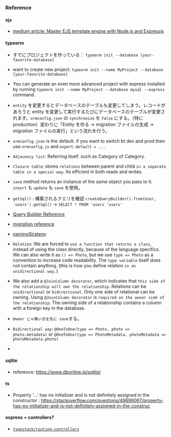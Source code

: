### Reference

#### ejs

- [medium article: Master EJS template engine with Node.js and Expressjs](https://medium.com/swlh/master-ejs-template-engine-with-node-js-and-expressjs-979cc22b69be)

#### typeorm

- すでにプロジェクトを作っている： `typeorm init --database [your-favorite-database]`
- want to create new project: `typeorm init --name MyProject --database [your-favorite-database]`
- You can generate an even more advanced project with express installed by running `typeorm init --name MyProject --database mysql --express` command.
- `entity` を変更するとデータベースのテーブルも変更してしまう。レコードがあろうと entity を変更して実行するたびにデータベースのテーブルが変更されます。`ormconfig.json` の `synchronize` を `false` にする。（特に production）変わりに「Entity を作る → migration ファイルの生成 → migration ファイルの実行」という流れを行う。
- `ormconfig.json` is the default. if you want to switch bt dev and prod then use `ormconfig.js` and `export.default = ...`

- `Adjacency list`: Referring itself. such as Category of Category.
- `Closure table`: stores `relations` between parent and child `in a separate table in a special way`. Its efficient in both reads and writes.
- `save` method returns an instance of the same object you pass to it. `insert` も `update` も `save` を使用。
- `getSql()` : 構築されるクエリを確認 `createQueryBuilder().from(User, 'users').getSql()` -> `SELECT * FROM 'users 'users'`
- [Query Builder Reference](https://www.wakuwakubank.com/posts/731-typeorm-query-builder/)
- [migration reference](https://www.wakuwakubank.com/posts/729-typeorm-migration/)
- [namingStrategy](https://www.wakuwakubank.com/posts/730-typeorm-custom-naming/)

- `Relation`: We are forced to `use a function that returns a class`, instead of using the class directly, because of the language specifics. We can also write it as `() => Photo`, but we use `type => Photo` as a convention to increase code readability. The `type variable` itself does not contain anything. (this is how you define relation `in an unidirectional way.`)
- We also add a `@JoinColumn decorator`, which indicates that `this side of the relationship will own the relationship`. Relations can be `unidirectional` or `bidirectional`. Only one side of relational can be owning. Using `@JoinColumn decorator` is `required on the owner side of the relationship`. The owning side of a relationship contains a column with a foreign key in the database.
- `Owner じゃ無い方を先に save`する。
- `Bidirectional way`: `@OneToOne(type => Photo, photo => photo.metadata)` or `@OneToOne(type => PhotoMetadata, photoMetadata => photoMetadata.photo)`
-

#### sqlite

- reference: https://www.dbonline.jp/sqlite/

#### ts

- Property '…' has no initializer and is not definitely assigned in the constructor
  : https://stackoverflow.com/questions/49699067/property-has-no-initializer-and-is-not-definitely-assigned-in-the-construc

#### express + controllers?

- [`typestack/routing-controllers`](https://github.com/typestack/routing-controllers)
